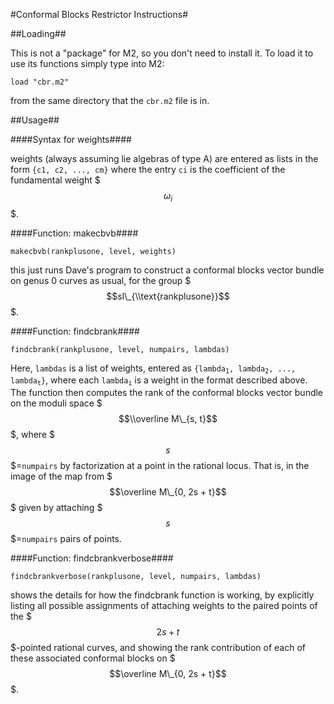 #Conformal Blocks Restrictor Instructions#

##Loading##

This is not a "package" for M2, so you don't need to install it. To load it to use its functions simply type into M2:

	load "cbr.m2"
	
from the same directory that the <code>cbr.m2</code> file is in.

##Usage##

####Syntax for weights####
 
weights (always assuming lie algebras of type A) are entered as lists in the form <code>{c1, c2, ..., cm}</code> where the entry <code>ci</code> is the coefficient of the fundamental weight $$$\omega_i$$$. 


####Function: makecbvb####


	makecbvb(rankplusone, level, weights)
this just runs Dave's program to construct a conformal blocks vector bundle on genus 0 curves as usual, for the group $$$sl\_{\\text{rankplusone}}$$$.
 
####Function: findcbrank####
 
	findcbrank(rankplusone, level, numpairs, lambdas)
	
Here, <code>lambdas</code> is a list of weights, entered as <code>{lambda<sub>1</sub>, lambda<sub>2</sub>, ..., lambda<sub>t</sub>}</code>, where each <code>lambda<sub>i</sub></code> is a weight in the format described above. The function then computes the rank of the conformal blocks vector bundle on the moduli space $$$\\overline M\_{s, t}$$$, where $$$s$$$=<code>numpairs</code> by factorization at a point in the rational locus. That is, in the image of the map from $$$\overline M\_{0, 2s + t}$$$ given by attaching $$$s$$$=<code>numpairs</code> pairs of points.

####Function: findcbrankverbose####

 	
	findcbrankverbose(rankplusone, level, numpairs, lambdas)

shows the details for how the findcbrank function is working, by explicitly listing all possible assignments of attaching weights to the paired points of the $$$2s + t$$$-pointed rational curves, and showing the rank contribution of each of these associated conformal blocks on $$$\overline M\_{0, 2s + t}$$$.
 	
<br />
<br />
<br />




